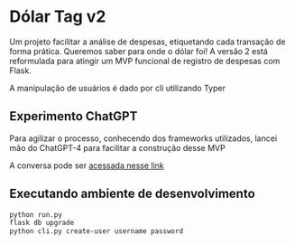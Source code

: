 # Dólar Tag v2

Um projeto facilitar a análise de despesas, etiquetando cada transação de forma prática. Queremos saber para onde o dólar foi! A versão 2 está reformulada para atingir um MVP funcional de registro de despesas com Flask. 

A manipulação de usuários é dado por cli utilizando Typer

## Experimento ChatGPT

Para agilizar o processo, conhecendo dos frameworks utilizados, lancei mão do ChatGPT-4 para facilitar a construção desse MVP

A conversa pode ser [acessada nesse link](https://chatgpt.com/share/62ca6ff5-135c-4662-b08d-66d5b916992c)

## Executando ambiente de desenvolvimento

```sh
python run.py
flask db upgrade
python cli.py create-user username password
```